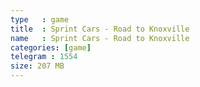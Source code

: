 ```yaml
---
type   : game
title  : Sprint Cars - Road to Knoxville
name   : Sprint Cars - Road to Knoxville
categories: [game]
telegram : 1554
size: 207 MB
---
```




